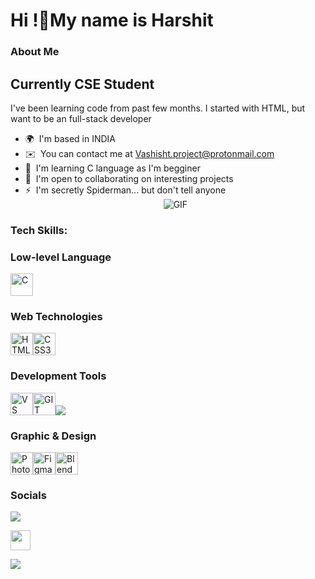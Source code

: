 Hi !👋My name is Harshit
===============================================================================================================================

### About Me

Currently CSE Student
---------------------

I've been learning code from past few months. I started with HTML, but want to be an full-stack developer

* 🌍  I'm based in INDIA
* ✉️  You can contact me at [Vashisht.project@protonmail.com](mailto:Vashisht.project@protonmail.com)
* 🧠  I'm learning C language as I'm begginer
* 🤝  I'm open to collaborating on interesting projects
* ⚡  I'm secretly Spiderman... but don't tell anyone
  <div align="center">
  <img alt="GIF" src="https://media4.giphy.com/media/11KzOet1ElBDz2/giphy.gif?cid=6c09b952ufa3xxbbm0mpuadm2zaik3wjp4m9luz2ly0lyz8d&ep=v1_internal_gif_by_id&rid=giphy.gif&ct=g" />
</div>

### Tech Skills:
### Low-level Language
<img src="https://raw.githubusercontent.com/danielcranney/readme-generator/main/public/icons/skills/c-colored.svg" width="36" height="36" alt="C" />

### Web Technologies
<img src="https://raw.githubusercontent.com/danielcranney/readme-generator/main/public/icons/skills/html5-colored.svg" width="36" height="36" alt="HTML5" /><img src="https://raw.githubusercontent.com/danielcranney/readme-generator/main/public/icons/skills/css3-colored.svg" width="36" height="36" alt="CSS3" />
### Development Tools
<img src="https://raw.githubusercontent.com/danielcranney/readme-generator/main/public/icons/skills/visualstudiocode-colored.svg" width="36" height="36" alt="VS Code" /><img src="https://raw.githubusercontent.com/danielcranney/readme-generator/main/public/icons/skills/git-colored.svg" width="36" height="36" alt="GIT" /><img src="https://camo.githubusercontent.com/7e282220b8ec0dd29cf99be1c0f5e82d74a42bc84ed834ee6afd86b4bad3bfee/68747470733a2f2f696d672e736869656c64732e696f2f62616467652f6769746875622d2532333132313031312e7376673f7374796c653d666f722d7468652d6261646765266c6f676f3d676974687562266c6f676f436f6c6f723d7768697465">

### Graphic & Design
<img src="https://raw.githubusercontent.com/danielcranney/readme-generator/main/public/icons/skills/photoshop-colored.svg" width="36" height="36" alt="Photoshop" /><img src="https://raw.githubusercontent.com/danielcranney/readme-generator/main/public/icons/skills/figma-colored.svg" width="36" height="36" alt="Figma" /><img src="https://raw.githubusercontent.com/danielcranney/readme-generator/main/public/icons/skills/blender-colored.svg" width="36" height="36" alt="Blender" />

### Socials

<a href="https://www.github.com/ IamHV856156" target="_blank" rel="noreferrer"><img src="https://camo.githubusercontent.com/7e282220b8ec0dd29cf99be1c0f5e82d74a42bc84ed834ee6afd86b4bad3bfee/68747470733a2f2f696d672e736869656c64732e696f2f62616467652f6769746875622d2532333132313031312e7376673f7374796c653d666f722d7468652d6261646765266c6f676f3d676974687562266c6f676f436f6c6f723d7768697465"></a> 
  
<a href="http://www.instagram.com/vashisht7685" target="_blank" rel="noreferrer"><img src="https://raw.githubusercontent.com/danielcranney/readme-generator/main/public/icons/socials/instagram.svg" width="32" height="32" /></a>

[![](https://visitcount.itsvg.in/api?id=iamHV856156&icon=10&color=6)](https://visitcount.itsvg.in)


<!--### Support Me

<ul style="list-style-type: none; margin: 0;">

<li style="display: inline-block; margin-right: 0.25rem;"><a href="https://www.buymeacoffee.com/ IamHV856156"><img src="https://cdn.buymeacoffee.com/buttons/v2/default-yellow.png" width="150"/></a></li>

</ul>-->

<!---
IamHV856156/IamHV856156 is a ✨ special ✨ repository because its `README.md` (this file) appears on your GitHub profile.
You can click the Preview link to take a look at your changes.
--->

